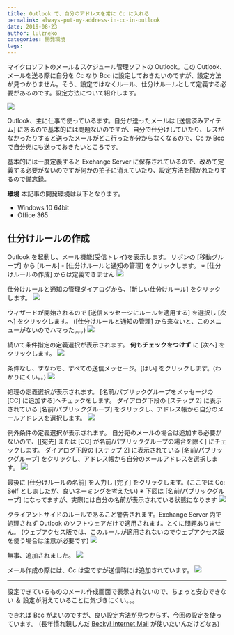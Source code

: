 ```yaml
---
title: Outlook で、自分のアドレスを常に Cc に入れる
permalink: always-put-my-address-in-cc-in-outlook
date: 2019-08-23
author: lulzneko
categories: 開発環境
tags:
---
```


マイクロソフトのメール＆スケジュール管理ソフトの Outlook。この Outlook、メールを送る際に自分を Cc なり Bcc に設定しておきたいのですが、設定方法が見つかりません。そう、設定ではなくルール、仕分けルールとして定義する必要があるのです。設定方法について紹介します。

![](/articles/assets/lulzneko/domain/mail/mail.jpg)


Outlook、主に仕事で使っているます。自分が送ったメールは [送信済みアイテム] にあるので基本的には問題ないのですが、自分で仕分けしていたり、レスがなかったりすると送ったメールがどこ行ったか分からなくなるので、Cc か Bcc で自分宛にも送っておきたいところです。

基本的には一度定義すると Exchange Server に保存されているので、改めて定義する必要がないのですが何かの拍子に消えていたり、設定方法を聞かれたりするので備忘録。

**環境**
本記事の開発環境は以下となります。
- Windows 10 64bit
- Office 365


## 仕分けルールの作成
Outlook を起動し、メール機能(受信トレイ)を表示します。
リボンの [移動グループ] から [ルール] - [仕分けルールと通知の管理] をクリックします。
※ [仕分けルールの作成] からは定義できません
![](/articles/assets/lulzneko/client/outlook/01-001.png)

仕分けルールと通知の管理ダイアログから、[新しい仕分けルール] をクリックします。
![](/articles/assets/lulzneko/client/outlook/01-002.png)

ウィザードが開始されるので [送信メッセージにルールを適用する] を選択し [次へ] をクリックします。
([仕分けルールと通知の管理] から来ないと、このメニューがないのでハマった。。。)
![](/articles/assets/lulzneko/client/outlook/01-003.png)

続いて条件指定の定義選択が表示されます。
**何もチェックをつけず** に [次へ] をクリックします。
![](/articles/assets/lulzneko/client/outlook/01-004.png)

条件なし、すなわち、すべての送信メッセージ。[はい] をクリックします。(わかりにくい。。)
![](/articles/assets/lulzneko/client/outlook/01-005.png)

処理の定義選択が表示されます。
[名前/パブリックグループをメッセージの [CC] に追加する]へチェックをします。
ダイアログ下段の [ステップ 2] に表示されている [名前/パブリックグループ] をクリックし、アドレス帳から自分のメールアドレスを選択します。
![](/articles/assets/lulzneko/client/outlook/01-006.png)

例外条件の定義選択が表示されます。
自分宛のメールの場合は追加する必要がないので、[[宛先] または [CC] が名前/パブリックグループの場合を除く] にチェックします。
ダイアログ下段の [ステップ 2] に表示されている [名前/パブリックグループ] をクリックし、アドレス帳から自分のメールアドレスを選択します。
![](/articles/assets/lulzneko/client/outlook/01-007.png)

最後に [仕分けルールの名前] を入力し [完了] をクリックします。(ここでは Cc: Self としましたが、良いネーミングを考えたい)
※ 下図は [名前/パブリックグループ] になってますが、実際には自分の名前が表示されている状態になります
![](/articles/assets/lulzneko/client/outlook/01-008.png)

クライアントサイドのルールであること警告されます。Exchange Server 内で処理されず Outlook のソフトウェアだけで適用されます。とくに問題ありません。
(ウェブアクセス版では、このルールが適用されないのでウェブアクセス版を使う場合は注意が必要です)
![](/articles/assets/lulzneko/client/outlook/01-009.png)

無事、追加されました。
![](/articles/assets/lulzneko/client/outlook/01-010.png)

メール作成の際には、Cc は空ですが送信時には追加されています。
![](/articles/assets/lulzneko/client/outlook/01-011.png)




----

設定できているもののメール作成画面で表示されないので、ちょっと安心できない ＆ 設定が消えていることに気づきにくい。。。

できれば Bcc がよいのですが、良い設定方法が見つからず、今回の設定を使っています。
(長年慣れ親しんだ [Becky! Internet Mail](http://www.rimarts.co.jp/becky-j.htm) が使いたいんだけどなぁ)
